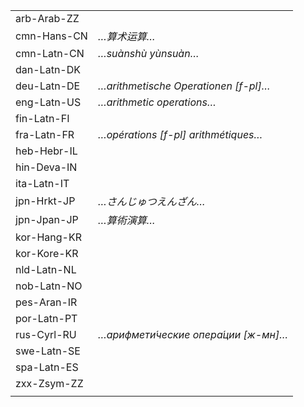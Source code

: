 | | |
|-|-|
| arb-Arab-ZZ |  |
| cmn-Hans-CN | _…算术运算…_ |
| cmn-Latn-CN | _…suànshù yùnsuàn…_ |
| dan-Latn-DK |  |
| deu-Latn-DE | _…arithmetische Operationen [f-pl]…_ |
| eng-Latn-US | _…arithmetic operations…_ |
| fin-Latn-FI |  |
| fra-Latn-FR | _…opérations [f-pl] arithmétiques…_ |
| heb-Hebr-IL |  |
| hin-Deva-IN |  |
| ita-Latn-IT |  |
| jpn-Hrkt-JP | _…さんじゅつえんざん…_ |
| jpn-Jpan-JP | _…算術演算…_ |
| kor-Hang-KR |  |
| kor-Kore-KR |  |
| nld-Latn-NL |  |
| nob-Latn-NO |  |
| pes-Aran-IR |  |
| por-Latn-PT |  |
| rus-Cyrl-RU | _…арифмети́ческие опера́ции [ж-мн]…_ |
| swe-Latn-SE |  |
| spa-Latn-ES |  |
| zxx-Zsym-ZZ |  |
|  |  |
